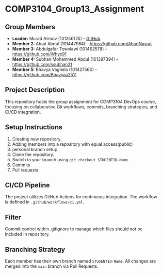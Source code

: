 # COMP3104_Group13_Assignment

## Group Members

- **Leader:** Murad Alimov (101256125) - [GitHub](https://github.com/alimmurad)
- **Member 2:** Ahad Abdul (101447984) - https://github.com/AhadNasrat
- **Member 3:** Abdulgafar Towolawi (101462578) - https://github.com/Whyx91
- **Member 4:** Subhan Mohammed Abdul (101397394) - https://github.com/ssubhan21
- **Member 5:** Bhavya Vaghela (101427560) - https://github.com/Bhavyaa2511

## Project Description

This repository hosts the group assignment for COMP3104 DevOps course, focusing on collaborative Git workflows, commits, branching strategies, and CI/CD integration.

## Setup Instructions

1. Creating new repository.
2. Adding members into a repository with equal access(public)
3. personal branch setup
4. Clone the repository.
5. Switch to your branch using `git checkout STUDENTID-Name`.
6. Commits
7. Pull requests

## CI/CD Pipeline

The project utilizes GitHub Actions for continuous integration. The workflow is defined in `.github/workflows/ci.yml`.

## Filter

Commit control within .gitignore to manage which files should not be included in repository.

## Branching Strategy

Each member has their own branch named `STUDENTID-Name`. All changes are merged into the `main` branch via Pull Requests.
